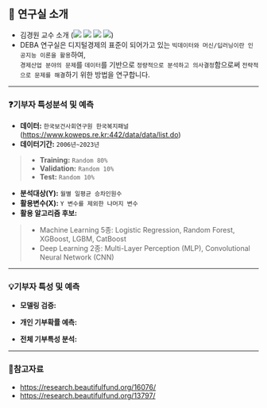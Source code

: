 ## 🏢 연구실 소개
- 김경원 교수 소개 (<a href="https://sites.google.com/view/thekimk" target="_blank"><img src="https://img.shields.io/badge/Homepage-4285F4?style=flat-square&logo=Google&logoColor=white"/></a> <a href="https://scholar.google.com/citations?hl=ko&user=nHPe-4UAAAAJ&view_op=list_works&sortby=pubdate" target="_blank"><img src="https://img.shields.io/badge/Google Scholar-4285F4?style=flat-square&logo=Google Scholar&logoColor=white"/></a> <a href="https://www.youtube.com/channel/UCEYxJNI5dhnn_CdC9BEWTuA" target="_blank"><img src="https://img.shields.io/badge/YouTube-FF0000?style=flat-square&logo=YouTube&logoColor=white"/></a> <a href="https://github.com/thekimk" target="_blank"><img src="https://img.shields.io/badge/Github-181717?style=flat-square&logo=Github&logoColor=white"/></a>)
- DEBA 연구실은 디지털경제의 표준이 되어가고 있는 `빅데이터와 머신/딥러닝이란 인공지능 이론을 활용`하여,     
`경제산업 분야의 문제`를 `데이터`를 기반으로 `정량적으로 분석하고 의사결정`함으로써 `전략적으로 문제를 해결`하기 위한 방법을 연구합니다.

---

### ❓기부자 특성분석 및 예측
- **데이터:** `한국보건사회연구원 한국복지패널` (https://www.koweps.re.kr:442/data/data/list.do)
- **데이터기간:** `2006년~2023년`
> - **Training:** `Random 80%`
> - **Validation:** `Random 10%`
> - **Test:** `Random 10%`
- **분석대상(Y):** `월별 일평균 승차인원수`
- **활용변수(X):** `Y 변수를 제외한 나머지 변수`
- **활용 알고리즘 후보:**
> - Machine Learning 5종: Logistic Regression, Random Forest, XGBoost, LGBM, CatBoost
> - Deep Learning 2종: Multi-Layer Perception (MLP), Convolutional Neural Network (CNN)
  
---

### 💡기부자 특성 및 예측

- **모델링 검증:**

- **개인 기부확률 예측:**

- **전체 기부특성 분석:**

---

### 📖참고자료
- https://research.beautifulfund.org/16076/
- https://research.beautifulfund.org/13797/
